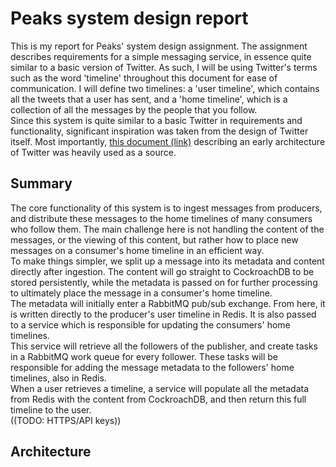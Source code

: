 # Peaks system design report
This is my report for Peaks' system design assignment. The assignment describes requirements for a simple messaging 
service, in essence quite similar to a basic version of Twitter. As such, I will be using Twitter's terms such as the
word 'timeline' throughout this document for ease of communication. I will define two timelines: a 'user timeline', 
which contains all the tweets that a user has sent, and a 'home timeline', which is a collection of all the messages
by the people that you follow.  
Since this system is quite similar to a basic Twitter in requirements and functionality, significant inspiration was
taken from the design of Twitter itself. Most importantly, [this document (link)](http://highscalability.com/blog/2013/7/8/the-architecture-twitter-uses-to-deal-with-150m-active-users.html)
describing an early architecture of Twitter was heavily used as a source.

## Summary

The core functionality of this system is to ingest messages from producers, and distribute these messages to the home
timelines of many consumers who follow them. The main challenge here is not handling the content of the messages, or the
viewing of this content, but rather how to place new messages on a consumer's home timeline in an efficient way.  
To make things simpler, we split up a message into its metadata and content directly after ingestion. The content
will go straight to CockroachDB to be stored persistently, while the metadata is passed on for further processing to 
ultimately place the message in a consumer's home timeline.  
The metadata will initially enter a RabbitMQ pub/sub exchange. From here, it is written directly to the producer's 
user timeline in Redis. It is also passed to a service which is responsible for updating the consumers' home timelines.  
This service will retrieve all the followers of the publisher, and create tasks in a RabbitMQ work queue for every 
follower. These tasks will be responsible for adding the message metadata to the followers' home timelines, also in Redis.  
When a user retrieves a timeline, a service will populate all the metadata from Redis with the content from CockroachDB,
and then return this full timeline to the user.  
((TODO: HTTPS/API keys))

## Architecture
